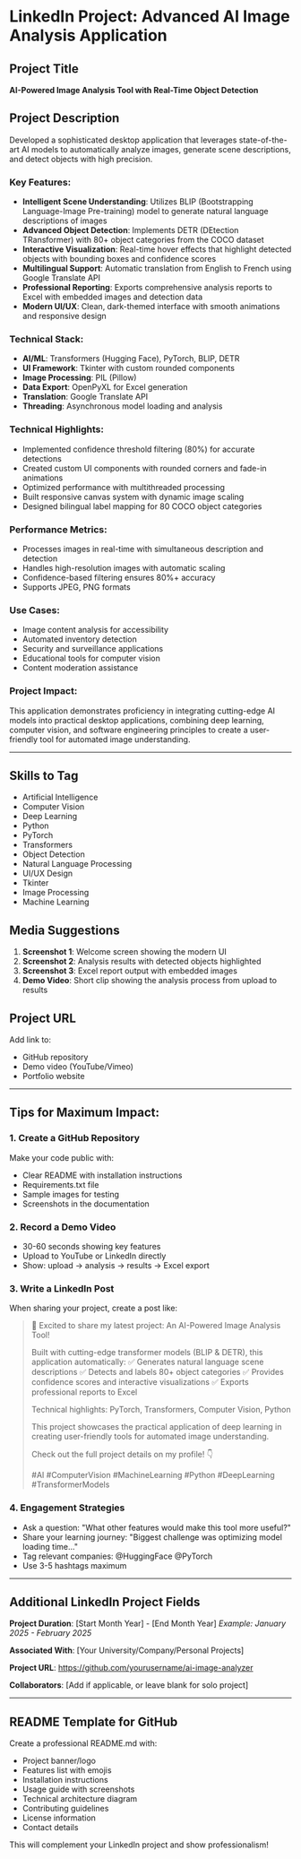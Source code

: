 # LinkedIn Project: Advanced AI Image Analysis Application

## Project Title
**AI-Powered Image Analysis Tool with Real-Time Object Detection**

## Project Description

Developed a sophisticated desktop application that leverages state-of-the-art AI models to automatically analyze images, generate scene descriptions, and detect objects with high precision.

### Key Features:
- **Intelligent Scene Understanding**: Utilizes BLIP (Bootstrapping Language-Image Pre-training) model to generate natural language descriptions of images
- **Advanced Object Detection**: Implements DETR (DEtection TRansformer) with 80+ object categories from the COCO dataset
- **Interactive Visualization**: Real-time hover effects that highlight detected objects with bounding boxes and confidence scores
- **Multilingual Support**: Automatic translation from English to French using Google Translate API
- **Professional Reporting**: Exports comprehensive analysis reports to Excel with embedded images and detection data
- **Modern UI/UX**: Clean, dark-themed interface with smooth animations and responsive design

### Technical Stack:
- **AI/ML**: Transformers (Hugging Face), PyTorch, BLIP, DETR
- **UI Framework**: Tkinter with custom rounded components
- **Image Processing**: PIL (Pillow)
- **Data Export**: OpenPyXL for Excel generation
- **Translation**: Google Translate API
- **Threading**: Asynchronous model loading and analysis

### Technical Highlights:
- Implemented confidence threshold filtering (80%) for accurate detections
- Created custom UI components with rounded corners and fade-in animations
- Optimized performance with multithreaded processing
- Built responsive canvas system with dynamic image scaling
- Designed bilingual label mapping for 80 COCO object categories

### Performance Metrics:
- Processes images in real-time with simultaneous description and detection
- Handles high-resolution images with automatic scaling
- Confidence-based filtering ensures 80%+ accuracy
- Supports JPEG, PNG formats

### Use Cases:
- Image content analysis for accessibility
- Automated inventory detection
- Security and surveillance applications
- Educational tools for computer vision
- Content moderation assistance

### Project Impact:
This application demonstrates proficiency in integrating cutting-edge AI models into practical desktop applications, combining deep learning, computer vision, and software engineering principles to create a user-friendly tool for automated image understanding.

---

## Skills to Tag
- Artificial Intelligence
- Computer Vision
- Deep Learning
- Python
- PyTorch
- Transformers
- Object Detection
- Natural Language Processing
- UI/UX Design
- Tkinter
- Image Processing
- Machine Learning

## Media Suggestions
1. **Screenshot 1**: Welcome screen showing the modern UI
2. **Screenshot 2**: Analysis results with detected objects highlighted
3. **Screenshot 3**: Excel report output with embedded images
4. **Demo Video**: Short clip showing the analysis process from upload to results

## Project URL
Add link to:
- GitHub repository
- Demo video (YouTube/Vimeo)
- Portfolio website

---

## Tips for Maximum Impact:

### 1. **Create a GitHub Repository**
Make your code public with:
- Clear README with installation instructions
- Requirements.txt file
- Sample images for testing
- Screenshots in the documentation

### 2. **Record a Demo Video**
- 30-60 seconds showing key features
- Upload to YouTube or LinkedIn directly
- Show: upload → analysis → results → Excel export

### 3. **Write a LinkedIn Post**
When sharing your project, create a post like:

> 🚀 Excited to share my latest project: An AI-Powered Image Analysis Tool!
> 
> Built with cutting-edge transformer models (BLIP & DETR), this application automatically:
> ✅ Generates natural language scene descriptions
> ✅ Detects and labels 80+ object categories
> ✅ Provides confidence scores and interactive visualizations
> ✅ Exports professional reports to Excel
> 
> Technical highlights: PyTorch, Transformers, Computer Vision, Python
> 
> This project showcases the practical application of deep learning in creating user-friendly tools for automated image understanding.
> 
> Check out the full project details on my profile! 👇
> 
> #AI #ComputerVision #MachineLearning #Python #DeepLearning #TransformerModels

### 4. **Engagement Strategies**
- Ask a question: "What other features would make this tool more useful?"
- Share your learning journey: "Biggest challenge was optimizing model loading time..."
- Tag relevant companies: @HuggingFace @PyTorch
- Use 3-5 hashtags maximum

---

## Additional LinkedIn Project Fields

**Project Duration**: [Start Month Year] - [End Month Year]
*Example: January 2025 - February 2025*

**Associated With**: [Your University/Company/Personal Projects]

**Project URL**: https://github.com/yourusername/ai-image-analyzer

**Collaborators**: [Add if applicable, or leave blank for solo project]

---

## README Template for GitHub

Create a professional README.md with:
- Project banner/logo
- Features list with emojis
- Installation instructions
- Usage guide with screenshots
- Technical architecture diagram
- Contributing guidelines
- License information
- Contact details

This will complement your LinkedIn project and show professionalism!
